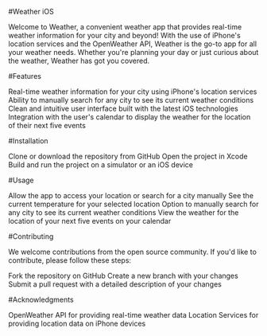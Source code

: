 #Weather iOS

Welcome to Weather, a convenient weather app that provides real-time weather information for your city and beyond! With the use of iPhone's location services and the OpenWeather API, Weather is the go-to app for all your weather needs. Whether you're planning your day or just curious about the weather, Weather has got you covered.

#Features

Real-time weather information for your city using iPhone's location services
Ability to manually search for any city to see its current weather conditions
Clean and intuitive user interface built with the latest iOS technologies
Integration with the user's calendar to display the weather for the location of their next five events

#Installation

Clone or download the repository from GitHub
Open the project in Xcode
Build and run the project on a simulator or an iOS device

#Usage

Allow the app to access your location or search for a city manually
See the current temperature for your selected location
Option to manually search for any city to see its current weather conditions
View the weather for the location of your next five events on your calendar

#Contributing

We welcome contributions from the open source community. If you'd like to contribute, please follow these steps:

Fork the repository on GitHub
Create a new branch with your changes
Submit a pull request with a detailed description of your changes

#Acknowledgments

OpenWeather API for providing real-time weather data
Location Services for providing location data on iPhone devices
